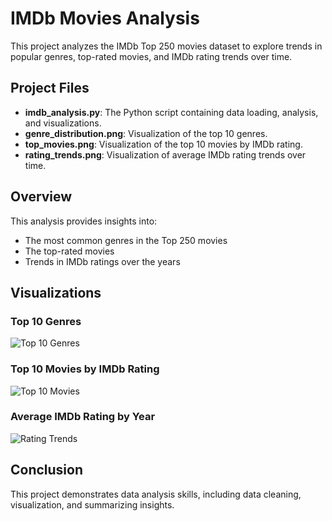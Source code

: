# IMDb Movies Analysis

This project analyzes the IMDb Top 250 movies dataset to explore trends in popular genres, top-rated movies, and IMDb rating trends over time.

## Project Files
- **imdb_analysis.py**: The Python script containing data loading, analysis, and visualizations.
- **genre_distribution.png**: Visualization of the top 10 genres.
- **top_movies.png**: Visualization of the top 10 movies by IMDb rating.
- **rating_trends.png**: Visualization of average IMDb rating trends over time.

## Overview
This analysis provides insights into:
- The most common genres in the Top 250 movies
- The top-rated movies
- Trends in IMDb ratings over the years

## Visualizations
### Top 10 Genres
![Top 10 Genres](genre_distribution.png)

### Top 10 Movies by IMDb Rating
![Top 10 Movies](top_movies.png)

### Average IMDb Rating by Year
![Rating Trends](rating_trends.png)

## Conclusion
This project demonstrates data analysis skills, including data cleaning, visualization, and summarizing insights.
